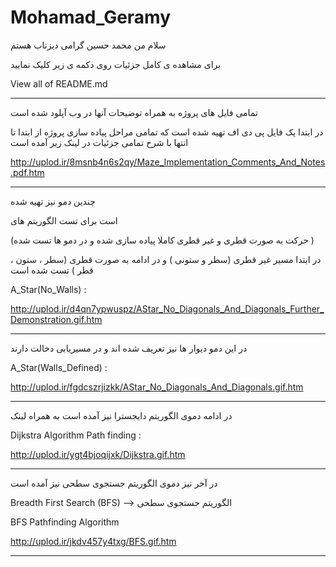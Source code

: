 # Mohamad_Geramy



سلام من محمد حسین گرامی دیزناب هستم 


برای مشاهده ی کامل جزئیات روی دکمه ی زیر کلیک نمایید 

View all of README.md





--------------------------------------------------------------------------------------------




تمامی فایل های پروژه به همراه توضیحات آنها در وب آپلود شده است 

در ابتدا یک فایل پی دی اف تهیه شده است که تمامی مراحل پیاده سازی پروژه از ابتدا تا انتها 
با شرح تمامی جزئیات در لینک زیر آمده است 

http://uplod.ir/8msnb4n6s2qy/Maze_Implementation_Comments_And_Notes.pdf.htm




--------------------------------------------------------------------------------------------



چندین دمو نیز تهیه شده 

است برای تست الگوریتم های  

(حرکت به صورت قطری و غیر قطری کاملا پیاده سازی شده و در دمو ها تست شده )

در ابتدا مسیر غیر قطری (سطر و ستونی ) و در ادامه به صورت قطری (سطر ، ستون ، قطر ) تست شده است

A_Star(No_Walls) : 

http://uplod.ir/d4qn7ypwuspz/AStar_No_Diagonals_And_Diagonals_Further_Demonstration.gif.htm


--------------------------------------------------------------------------------------------

در این دمو دیوار ها نیز تعریف شده اند و در مسیریابی دخالت دارند 

A_Star(Walls_Defined) : 

http://uplod.ir/fgdcszrjizkk/AStar_No_Diagonals_And_Diagonals.gif.htm


--------------------------------------------------------------------------------------------


در ادامه دموی الگوریتم دایجسترا نیز آمده است به همراه لینک 

Dijkstra Algorithm Path finding : 

http://uplod.ir/ygt4bjoqijxk/Dijkstra.gif.htm





--------------------------------------------------------------------------------------------


در آخر نیز دموی الگوریتم جستجوی سطحی نیز آمده است 

Breadth First Search (BFS) --> الگوریتم جستجوی سطحی 

BFS Pathfinding Algorithm 

http://uplod.ir/jkdv457y4txg/BFS.gif.htm





--------------------------------------------------------------------------------------------



